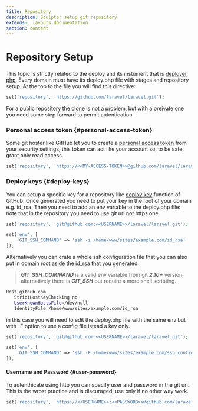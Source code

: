 ```yaml
---
title: Repository
description: Sculptor setup git repository
extends: _layouts.documentation
section: content
---
```


# Repository Setup
This topic is strictly related to the deploy and its instument that is [deployer php](https://deployer.org/). Every domain must have its deploy.php file with stages and repository setup. At the top fo the file you will find this directive:

```php
set('repository', 'https://github.com/laravel/laravel.git');
```

For a public repository the clone is not a problem, but with a preivate one you need some step forward to permit autentication.

### Personal access token {#personal-access-token}
Some git hoster like GitHub let you to create a [personal access token](https://docs.github.com/en/free-pro-team@latest/github/authenticating-to-github/creating-a-personal-access-token) from your security settings, this token can act like your account so, to be safe, grant only read access.

```php
set('repository', 'https://<<MY-ACCESS-TOKEN>>@github.com/laravel/laravel.git');
```

### Deploy keys {#deploy-keys}
You can setup a specific key for a repository like [deploy key](https://docs.github.com/en/free-pro-team@latest/developers/overview/managing-deploy-keys) function of GitHub. Once generated you need to put your key in the root of your domain e.g. id_rsa. Then you need to add an env variable to the deploy.php file: note that in the repository you need to use git url not https one.

```php
set('repository', 'git@github.com:<<USERNAME>>/laravel/laravel.git');

set('env', [
    'GIT_SSH_COMMAND' => 'ssh -i /home/www/sites/example.com/id_rsa'
]);
```

Alternatively you can crate a whole ssh configuration file that you can also put in domain root aside the id_rsa that you generated.

> ***GIT_SSH_COMMAND*** is a valid env variable from git ***2.10+*** version, alternatively there is ***GIT_SSH*** but require a more shell scripting.

```bash
Host github.com
   StrictHostKeyChecking no
   UserKnownHostsFile=/dev/null
   IdentityFile /home/www/sites/example.com/id_rsa
```

in this case you will need to edit the deploy.php file with the same env but with -F option to use a config file istead a key only.

```php
set('repository', 'git@github.com:<<USERNAME>>/laravel/laravel.git');

set('env', [
    'GIT_SSH_COMMAND' => 'ssh -F /home/www/sites/example.com/ssh_config'
]);
```


#### Username and Password {#user-password}
To autenthicate using http you can specify user and password in the git url. This is the wrost practice and is discuraged, use only if no other way work.

```php
set('repository', 'https://<<USERNAME>>:<<PASSWORD>>@github.com/laravel/laravel.git');
```